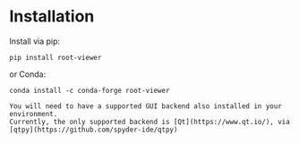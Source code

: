 # Installation

Install via pip:

```shell
pip install root-viewer
```

or Conda:

```shell
conda install -c conda-forge root-viewer
```

````{important}
You will need to have a supported GUI backend also installed in your environment.
Currently, the only supported backend is [Qt](https://www.qt.io/), via
[qtpy](https://github.com/spyder-ide/qtpy)